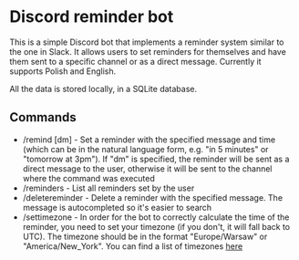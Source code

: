 # Discord reminder bot
This is a simple Discord bot that implements a reminder system similar to the one in Slack. It allows users to set reminders for themselves and have them sent to a specific channel or as a direct message.
Currently it supports Polish and English.

All the data is stored locally, in a SQLite database.

## Commands
- /remind <message> <time> [dm] - Set a reminder with the specified message and time (which can be in the natural language form, e.g. "in 5 minutes" or "tomorrow at 3pm"). If "dm" is specified, the reminder will be sent as a direct message to the user, otherwise it will be sent to the channel where the command was executed
- /reminders - List all reminders set by the user
- /deletereminder <message> - Delete a reminder with the specified message. The message is autocompleted so it's easier to search
- /settimezone <timezone> - In order for the bot to correctly calculate the time of the reminder, you need to set your timezone (if you don't, it will fall back to UTC). The timezone should be in the format "Europe/Warsaw" or "America/New_York". You can find a list of timezones [here](https://en.wikipedia.org/wiki/List_of_tz_database_time_zones)